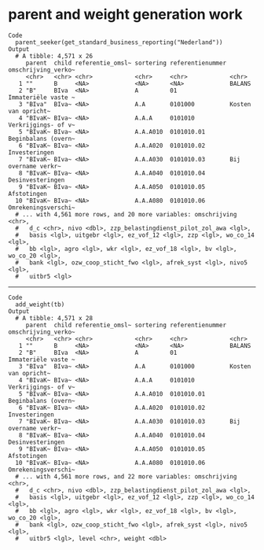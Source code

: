 # parent and weight generation work

    Code
      parent_seeker(get_standard_business_reporting("Nederland"))
    Output
      # A tibble: 4,571 x 26
         parent  child referentie_omsl~ sortering referentienummer omschrijving_verko~
         <chr>   <chr> <chr>            <chr>     <chr>            <chr>              
       1 ""      B     <NA>             <NA>      <NA>             BALANS             
       2 "B"     BIva  <NA>             A         01               Immateriële vaste ~
       3 "BIva"  BIva~ <NA>             A.A       0101000          Kosten van opricht~
       4 "BIvaK~ BIva~ <NA>             A.A.A     0101010          Verkrijgings- of v~
       5 "BIvaK~ BIva~ <NA>             A.A.A010  0101010.01       Beginbalans (overn~
       6 "BIvaK~ BIva~ <NA>             A.A.A020  0101010.02       Investeringen      
       7 "BIvaK~ BIva~ <NA>             A.A.A030  0101010.03       Bij overname verkr~
       8 "BIvaK~ BIva~ <NA>             A.A.A040  0101010.04       Desinvesteringen   
       9 "BIvaK~ BIva~ <NA>             A.A.A050  0101010.05       Afstotingen        
      10 "BIvaK~ BIva~ <NA>             A.A.A080  0101010.06       Omrekeningsverschi~
      # ... with 4,561 more rows, and 20 more variables: omschrijving <chr>,
      #   d_c <chr>, nivo <dbl>, zzp_belastingdienst_pilot_zol_awa <lgl>,
      #   basis <lgl>, uitgebr <lgl>, ez_vof_12 <lgl>, zzp <lgl>, wo_co_14 <lgl>,
      #   bb <lgl>, agro <lgl>, wkr <lgl>, ez_vof_18 <lgl>, bv <lgl>, wo_co_20 <lgl>,
      #   bank <lgl>, ozw_coop_sticht_fwo <lgl>, afrek_syst <lgl>, nivo5 <lgl>,
      #   uitbr5 <lgl>

---

    Code
      add_weight(tb)
    Output
      # A tibble: 4,571 x 28
         parent  child referentie_omsl~ sortering referentienummer omschrijving_verko~
         <chr>   <chr> <chr>            <chr>     <chr>            <chr>              
       1 ""      B     <NA>             <NA>      <NA>             BALANS             
       2 "B"     BIva  <NA>             A         01               Immateriële vaste ~
       3 "BIva"  BIva~ <NA>             A.A       0101000          Kosten van opricht~
       4 "BIvaK~ BIva~ <NA>             A.A.A     0101010          Verkrijgings- of v~
       5 "BIvaK~ BIva~ <NA>             A.A.A010  0101010.01       Beginbalans (overn~
       6 "BIvaK~ BIva~ <NA>             A.A.A020  0101010.02       Investeringen      
       7 "BIvaK~ BIva~ <NA>             A.A.A030  0101010.03       Bij overname verkr~
       8 "BIvaK~ BIva~ <NA>             A.A.A040  0101010.04       Desinvesteringen   
       9 "BIvaK~ BIva~ <NA>             A.A.A050  0101010.05       Afstotingen        
      10 "BIvaK~ BIva~ <NA>             A.A.A080  0101010.06       Omrekeningsverschi~
      # ... with 4,561 more rows, and 22 more variables: omschrijving <chr>,
      #   d_c <chr>, nivo <dbl>, zzp_belastingdienst_pilot_zol_awa <lgl>,
      #   basis <lgl>, uitgebr <lgl>, ez_vof_12 <lgl>, zzp <lgl>, wo_co_14 <lgl>,
      #   bb <lgl>, agro <lgl>, wkr <lgl>, ez_vof_18 <lgl>, bv <lgl>, wo_co_20 <lgl>,
      #   bank <lgl>, ozw_coop_sticht_fwo <lgl>, afrek_syst <lgl>, nivo5 <lgl>,
      #   uitbr5 <lgl>, level <chr>, weight <dbl>

